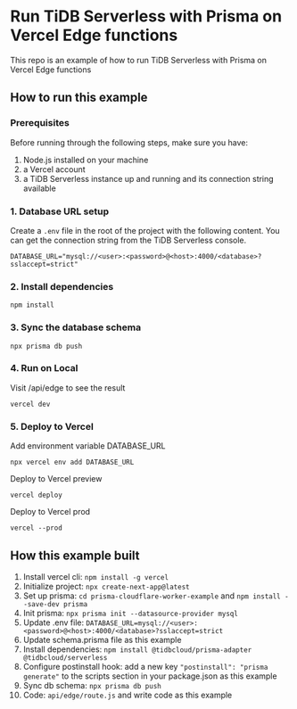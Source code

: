 # Run TiDB Serverless with Prisma on Vercel Edge functions

This repo is an example of how to run TiDB Serverless with Prisma on Vercel Edge functions

## How to run this example

### Prerequisites

Before running through the following steps, make sure you have:

1. Node.js installed on your machine
2. a Vercel account
3. a TiDB Serverless instance up and running and its connection string available

### 1. Database URL setup

Create a `.env` file in the root of the project with the following content. You can get the connection string from the TiDB Serverless console.

```env
DATABASE_URL="mysql://<user>:<password>@<host>:4000/<database>?sslaccept=strict"
```

### 2. Install dependencies

```
npm install
```

### 3. Sync the database schema

```
npx prisma db push
```

### 4. Run on Local

Visit /api/edge to see the result

```
vercel dev
```

### 5. Deploy to Vercel

Add environment variable DATABASE_URL

```
npx vercel env add DATABASE_URL 
```

Deploy to Vercel preview

```
vercel deploy
```

Deploy to Vercel prod

```
vercel --prod
```


## How this example built

1. Install vercel cli: `npm install -g vercel`
2. Initialize project: `npx create-next-app@latest`
3. Set up prisma: `cd prisma-cloudflare-worker-example` and `npm install --save-dev prisma`
4. Init prisma: `npx prisma init --datasource-provider mysql`
5. Update .env file: `DATABASE_URL=mysql://<user>:<password>@<host>:4000/<database>?sslaccept=strict`
6. Update schema.prisma file as this example
7. Install dependencies: `npm install @tidbcloud/prisma-adapter @tidbcloud/serverless`
8. Configure postinstall hook: add a new key `"postinstall": "prisma generate"` to the scripts section in your package.json as this example
9. Sync db schema: `npx prisma db push`
10. Code: `api/edge/route.js` and write code as this example



